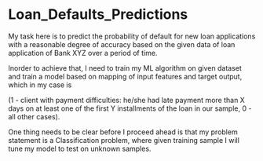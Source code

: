 # Loan_Defaults_Predictions
My task here is to predict the probability of default for new loan applications with a reasonable degree of accuracy based on the given data of loan application of Bank XYZ over a period of time.

Inorder to achieve that, I need to train my ML algorithm on given dataset and train a model based on mapping of input features and target output, which in my case is

(1 - client with payment difficulties: he/she had late payment more than X days on at least one of the first Y installments of the loan in our sample, 0 - all other cases).

One thing needs to be clear before I proceed ahead is that my problem statement is a Classification problem, where given training sample I will tune my model to test on unknown samples.
